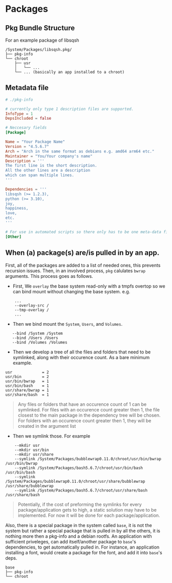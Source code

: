 # Packages

## Pkg Bundle Structure
For an example package of libsqsh
```
/System/Packages/libsqsh.pkg/
├── pkg-info
└── chroot
	├── usr
	│	└── ...
	└── ... (basically an app installed to a chroot)
```

## Metadata file
```toml
# ./pkg-info

# currently only type 1 description files are supported.
InfoType = 1
DepsIncluded = false

# Neccesary fields
[Package]

Name = "Your Package Name"
Version = "4.5.6.7"
Arch = "Arch in the same format as debians e.g. amd64 arm64 etc."
Maintainer = "You/Your company's name"
Description = '''
The first line is the short description.
All the other lines are a description
which can span multiple lines.
'''

Dependencies = '''
libsqsh (>= 1.2.3),
python (>= 3.10),
joy,
happiness,
love,
etc.
'''

# For use in automated scripts so there only has to be one meta-data file
[Other]
```

## When (a) package(s) are/is pulled in by an app.

First, all of the packages are added to a list of needed ones, this prevents recursion issues. Then,
in an involved process, ```pkg``` calulates ```bwrap``` arguments. This process goes as follows.

 - First, We ```overlay``` the base system read-only with a tmpfs overtop so we can bind mount without
	changing the base system. e.g.
```
	...
	--overlay-src /
	--tmp-overlay /
	...
```
 - Then we bind mount the ```System```, ```Users```, and ```Volumes```.

 ```
	--bind /System /System
	--bind /Users /Users
	--bind /Volumes /Volumes
 ```

 - Then we develop a tree of all the files and folders that need to be symlinked, along with their
	occurence count. As a bare minimum example.

 ```
 usr             = 2
 usr/bin         = 2
 usr/bin/bwrap   = 1
 usr/bin/bash    = 1
 usr/share/bwrap = 1
 usr/share/bash  = 1
 ```
> Any files or folders that have an occurence count of 1 can be symlinked. For files with an occurence
> count greater then 1, the file closest to the main package in the dependency tree will be chosen.
> For folders with an occurence count greater then 1, they will be created in the argument list
 - Then we symlink those. For example

```
	--mkdir usr
	--mkdir usr/bin
	--mkdir usr/share
	--symlink /System/Packages/bubblewrap0.11.0/chroot/usr/bin/bwrap /usr/bin/bwrap
	--symlink /System/Packages/bash5.6.7/chroot/usr/bin/bash /usr/bin/bash
	--symlink /System/Packages/bubblewrap0.11.0/chroot/usr/share/bubblewrap /usr/share/bubblewrap
	--symlink /System/Packages/bash5.6.7/chroot/usr/share/bash /usr/share/bash
```

> Potentially, if the cost of preforming the symlinks for every package/application gets to high, a
> static solution may have to be implemented. For now it will be done for each package/application.

Also, there is a special package in the system called ```base```, it is not the system but rather
a special package that is pulled in by all the others, it is nothing more then a pkg-info and
a debian rootfs. An application with sufficient priveleges, can add itself/another package to
```base```'s dependencies, to get automatically pulled in. For instance, an application installing a
font, would create a package for the font, and add it into ```base```'s deps.

```
base
├── pkg-info
└── chroot
```